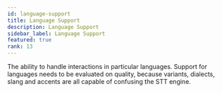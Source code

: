 ```yaml
---
id: language-support
title: Language Support
description: Language Support 
sidebar_label: Language Support 
featured: true
rank: 13
---
```

 
The ability to handle interactions in particular languages. Support for languages needs to be evaluated on quality, because variants, dialects, slang and accents are all capable of confusing the STT engine.